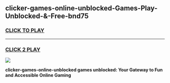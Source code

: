 
## clicker-games-online-unblocked-Games-Play-Unblocked-&-Free-bnd75
<h3>
<a href="https://premium76.site?title=clicker-games-online-unblocked&ref=24A">CLICK TO PLAY</a></h3>
<hr>

<h3>
<a href="https://premium76.site?title=clicker-games-online-unblocked&ref=24A">CLICK 2 PLAY</a>
  
</h3>

<a href="https://premium76.site?title=clicker-games-online-unblocked&ref=24A"><img src="https://clearcache.store/games.png"></a>


**clicker-games-online-unblocked games unblocked: Your Gateway to Fun and Accessible Online Gaming**

